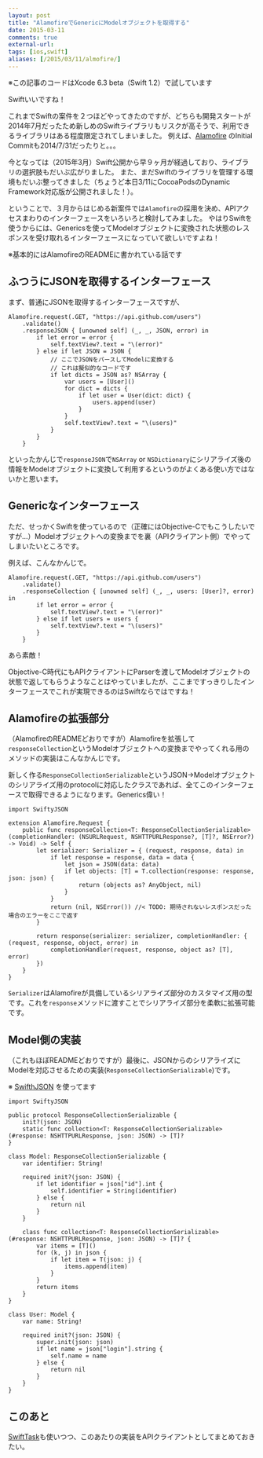 ```yaml
---
layout: post
title: "AlamofireでGenericにModelオブジェクトを取得する"
date: 2015-03-11
comments: true
external-url: 
tags: [ios,swift]
aliases: [/2015/03/11/almofire/]
---
```


※この記事のコードはXcode 6.3 beta（Swift 1.2）で試しています

Swiftいいですね！

これまでSwiftの案件を２つほどやってきたのですが、どちらも開発スタートが2014年7月だったため新しめのSwiftライブラリもリスクが高そうで、利用できるライブラリはある程度限定されてしまいました。
例えば、[Alamofire](https://github.com/Alamofire/Alamofire) のInitial Commitも2014/7/31だったりと。。。

今となっては（2015年3月）Swift公開から早９ヶ月が経過しており、ライブラリの選択肢もだいぶ広がりました。
また、まだSwiftのライブラリを管理する環境もだいぶ整ってきました（ちょうど本日3/11にCocoaPodsのDynamic Framework対応版が公開されました！）。

ということで、３月からはじめる新案件では`Alamofire`の採用を決め、APIアクセスまわりのインターフェースをいろいろと検討してみました。
やはりSwiftを使うからには、Genericsを使ってModelオブジェクトに変換された状態のレスポンスを受け取れるインターフェースになっていて欲しいですよね！

※基本的にはAlamofireのREADMEに書かれている話です

<!-- more -->

## ふつうにJSONを取得するインターフェース

まず、普通にJSONを取得するインターフェースですが、

```
Alamofire.request(.GET, "https://api.github.com/users")
    .validate()
    .responseJSON { [unowned self] (_, _, JSON, error) in
        if let error = error {
            self.textView?.text = "\(error)"
        } else if let JSON = JSON {
            // ここでJSONをパースしてModelに変換する
            // これは擬似的なコードです
            if let dicts = JSON as? NSArray {
                var users = [User]()
                for dict = dicts {
                    if let user = User(dict: dict) {
                        users.append(user)
                    }
                }
                self.textView?.text = "\(users)"
            }
        }
    }
```

といったかんじで`responseJSON`で`NSArray` or `NSDictionary`にシリアライズ後の情報をModelオブジェクトに変換して利用するというのがよくある使い方ではないかと思います。

## Genericなインターフェース

ただ、せっかくSwiftを使っているので（正確にはObjective-Cでもこうしたいですが...）Modelオブジェクトへの変換までを裏（APIクライアント側）でやってしまいたいところです。

例えば、こんなかんじで。

```
Alamofire.request(.GET, "https://api.github.com/users")
    .validate()
    .responseCollection { [unowned self] (_, _, users: [User]?, error) in
        if let error = error {
            self.textView?.text = "\(error)"
        } else if let users = users {
            self.textView?.text = "\(users)"
        }
    }
```

あら素敵！

Objective-C時代にもAPIクライアントにParserを渡してModelオブジェクトの状態で返してもらうようなことはやっていましたが、ここまですっきりしたインターフェースでこれが実現できるのはSwiftならではですね！

## Alamofireの拡張部分

（AlamofireのREADMEどおりですが）Alamofireを拡張して`responseCollection`というModelオブジェクトへの変換までやってくれる用のメソッドの実装はこんなかんじです。

新しく作る`ResponseCollectionSerializable`というJSON->Modelオブジェクトのシリアライズ用のprotocolに対応したクラスであれば、全てこのインターフェースで取得できるようになります。Generics偉い！

```
import SwiftyJSON

extension Alamofire.Request {
    public func responseCollection<T: ResponseCollectionSerializable>(completionHandler: (NSURLRequest, NSHTTPURLResponse?, [T]?, NSError?) -> Void) -> Self {
        let serializer: Serializer = { (request, response, data) in
            if let response = response, data = data {
                let json = JSON(data: data)
                if let objects: [T] = T.collection(response: response, json: json) {
                    return (objects as? AnyObject, nil)
                }
            }
            return (nil, NSError()) //< TODO: 期待されないレスポンスだった場合のエラーをここで返す
        }

        return response(serializer: serializer, completionHandler: { (request, response, object, error) in
            completionHandler(request, response, object as? [T], error)
        })
    }
}
```

`Serializer`はAlamofireが具備しているシリアライズ部分のカスタマイズ用の型です。これを`response`メソッドに渡すことでシリアライズ部分を柔軟に拡張可能です。

## Model側の実装

（これもほぼREADMEどおりですが）最後に、JSONからのシリアライズにModelを対応させるための実装(`ResponseCollectionSerializable`)です。

※ [SwifthJSON](https://github.com/SwiftyJSON/SwiftyJSON) を使ってます

```
import SwiftyJSON

public protocol ResponseCollectionSerializable {
    init?(json: JSON)
    static func collection<T: ResponseCollectionSerializable>(#response: NSHTTPURLResponse, json: JSON) -> [T]?
}

class Model: ResponseCollectionSerializable {
    var identifier: String!

    required init?(json: JSON) {
        if let identifier = json["id"].int {
            self.identifier = String(identifier)
        } else {
            return nil
        }
    }

    class func collection<T: ResponseCollectionSerializable>(#response: NSHTTPURLResponse, json: JSON) -> [T]? {
        var items = [T]()
        for (k, j) in json {
            if let item = T(json: j) {
                items.append(item)
            }
        }
        return items
    }
}

class User: Model {
    var name: String!

    required init?(json: JSON) {
        super.init(json: json)
        if let name = json["login"].string {
            self.name = name
        } else {
            return nil
        }
    }
}
```

## このあと

[SwiftTask](https://github.com/ReactKit/SwiftTask)も使いつつ、このあたりの実装をAPIクライアントとしてまとめておきたい。
